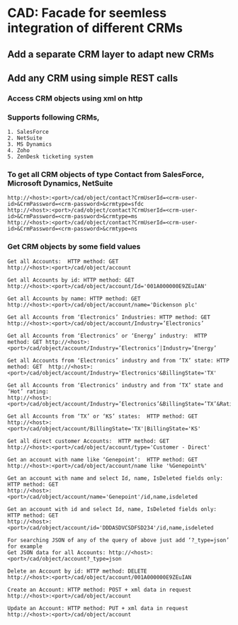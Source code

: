 # CAD:  Facade for seemless integration of different CRMs
## Add a separate CRM layer to adapt new CRMs 
## Add any CRM using simple REST calls
### Access CRM objects using xml on http
### Supports following CRMs,
	1. SalesForce
	2. NetSuite
	3. MS Dynamics
	4. Zoho
	5. ZenDesk ticketing system

### To get all CRM objects of type Contact from SalesForce, Microsoft Dynamics, NetSuite
	http://<host>:<port>/cad/object/contact?CrmUserId=<crm-user-id>&CrmPassword=<crm-password>&crmtype=sfdc
	http://<host>:<port>/cad/object/contact?CrmUserId=<crm-user-id>&CrmPassword=<crm-password>&crmtype=ms
	http://<host>:<port>/cad/object/contact?CrmUserId=<crm-user-id>&CrmPassword=<crm-password>&crmtype=ns

### Get CRM objects by some field values 
	Get all Accounts:  HTTP method: GET
	http://<host>:<port>/cad/object/account
	
	Get all Accounts by id: HTTP method: GET
	http://<host>:<port>/cad/object/account/Id='001A000000E9ZEuIAN'
	
	Get all Accounts by name: HTTP method: GET
	http://<host>:<port>/cad/object/account/name='Dickenson plc'
	
	Get all Accounts from ‘Electronics’ Industries: HTTP method: GET
	http://<host>:<port>/cad/object/account/Industry=’Electronics’
	
	Get all Accounts from ‘Electronics’ or ‘Energy’ industry:  HTTP method: GET	http://<host>:<port>/cad/object/account/Industry=’Electronics’|Industry=’Energy’
	
	Get all Accounts from ‘Electronics’ industry and from ‘TX’ state: HTTP method: GET	http://<host>:<port>/cad/object/account/Industry='Electronics'&BillingState='TX'
	
	Get all Accounts from ‘Electronics’ industry and from ‘TX’ state and ‘Hot’ rating: 
	http://<host>:<port>/cad/object/account/Industry=’Electronics’&BillingState=’TX’&Rating=’Hot’
	
	Get all Accounts from ‘TX’ or ‘KS’ states:  HTTP method: GET
	http://<host>:<port>/cad/object/account/BillingState='TX'|BillingState='KS'
	
	Get all direct customer Accounts:  HTTP method: GET
	http://<host>:<port>/cad/object/account/type='Customer - Direct'
	
	Get an account with name like ‘Genepoint’:  HTTP method: GET
	http://<host>:<port>/cad/object/account/name like '%Genepoint%'
	
	Get an account with name and select Id, name, IsDeleted fields only:  HTTP method: GET
	http://<host>:<port>/cad/object/account/name='Genepoint'/id,name,isdeleted 
	
	Get an account with id and select Id, name, IsDeleted fields only:  HTTP method: GET
	http://<host>:<port>/cad/object/account/id='DDDASDVCSDFSD234'/id,name,isdeleted
	
	For searching JSON of any of the query of above just add ‘?_type=json’ for example 
	Get JSON data for all Accounts: http://<host>:<port>/cad/object/account?_type=json
	
	Delete an Account by id: HTTP method: DELETE
	http://<host>:<port>/cad/object/account/001A000000E9ZEuIAN
	
	Create an Account: HTTP method: POST + xml data in request
	http://<host>:<port>/cad/object/account
	
	Update an Account: HTTP method: PUT + xml data in request
	http://<host>:<port>/cad/object/account

